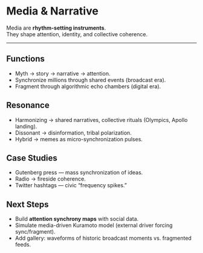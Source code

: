 # Media & Narrative

Media are **rhythm-setting instruments**.  
They shape attention, identity, and collective coherence.

---

## Functions
- Myth → story → narrative → attention.  
- Synchronize millions through shared events (broadcast era).  
- Fragment through algorithmic echo chambers (digital era).

## Resonance
- Harmonizing → shared narratives, collective rituals (Olympics, Apollo landing).  
- Dissonant → disinformation, tribal polarization.  
- Hybrid → memes as micro-synchronization pulses.

## Case Studies
- Gutenberg press — mass synchronization of ideas.  
- Radio → fireside coherence.  
- Twitter hashtags — civic “frequency spikes.”

## Next Steps
- Build **attention synchrony maps** with social data.  
- Simulate media-driven Kuramoto model (external driver forcing sync/fragment).  
- Add gallery: waveforms of historic broadcast moments vs. fragmented feeds.

